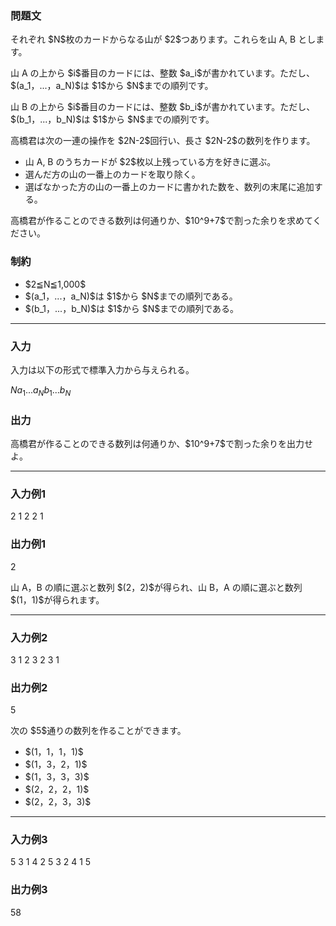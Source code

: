 
<div>

<section>

### **問題文**

<p>
それぞれ $N$枚のカードからなる山が $2$つあります。これらを山 A, B とします。
</p>

<p>
山 A の上から $i$番目のカードには、整数 $a_i$が書かれています。ただし、$(a_1，...，a_N)$は $1$から $N$までの順列です。
</p>

<p>
山 B の上から $i$番目のカードには、整数 $b_i$が書かれています。ただし、$(b_1，...，b_N)$は $1$から $N$までの順列です。
</p>

<p>
高橋君は次の一連の操作を $2N-2$回行い、長さ $2N-2$の数列を作ります。
</p>

<ul>

<li>
山 A, B のうちカードが $2$枚以上残っている方を好きに選ぶ。
</li>

<li>
選んだ方の山の一番上のカードを取り除く。
</li>

<li>
選ばなかった方の山の一番上のカードに書かれた数を、数列の末尾に追加する。
</li>

</ul>

<p>
高橋君が作ることのできる数列は何通りか、$10^9+7$で割った余りを求めてください。
</p>

</section>

<section>

### **制約**

<ul>

<li>
$2≦N≦1,000$
</li>

<li>
$(a_1，...，a_N)$は $1$から $N$までの順列である。
</li>

<li>
$(b_1，...，b_N)$は $1$から $N$までの順列である。
</li>

</ul>

</section>

---

<div>

<section>

### **入力**

<p>
入力は以下の形式で標準入力から与えられる。
</p>

<div>

$N$$a_1$$...$$a_N$$b_1$$...$$b_N$
</div>

</section>

<section>

### **出力**

<p>
高橋君が作ることのできる数列は何通りか、$10^9+7$で割った余りを出力せよ。
</p>

</section>

</div>

---

<section>

### **入力例1**

<div>

2
1 2
2 1

</div>

</section>

<section>

### **出力例1**

<div>

2

</div>

<p>
山 A，B の順に選ぶと数列 $(2，2)$が得られ、山 B，A の順に選ぶと数列 $(1，1)$が得られます。
</p>

</section>

---

<section>

### **入力例2**

<div>

3
1 2 3
2 3 1

</div>

</section>

<section>

### **出力例2**

<div>

5

</div>

<p>
次の $5$通りの数列を作ることができます。
</p>

<ul>

<li>
$(1，1，1，1)$
</li>

<li>
$(1，3，2，1)$
</li>

<li>
$(1，3，3，3)$
</li>

<li>
$(2，2，2，1)$
</li>

<li>
$(2，2，3，3)$
</li>

</ul>

</section>

---

<section>

### **入力例3**

<div>

5
3 1 4 2 5
3 2 4 1 5

</div>

</section>

<section>

### **出力例3**

<div>

58

</div>

</section>

</div>
